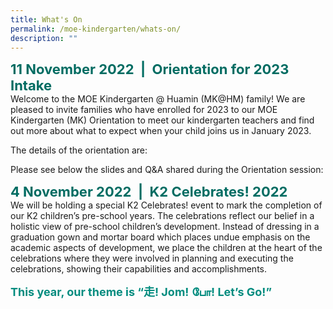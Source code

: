 ```yaml
---
title: What's On
permalink: /moe-kindergarten/whats-on/
description: ""
---
```

<b style="color:#016C62; font-size:22px;">11 November 2022  |  Orientation for 2023 Intake</b><br>
Welcome to the MOE Kindergarten @ Huamin (MK@HM) family! We are pleased to invite families who have enrolled for 2023 to our MOE Kindergarten (MK) Orientation to meet our kindergarten teachers and find out more about what to expect when your child joins us in January 2023.   
  
The details of the orientation are:

Please see below the slides and Q&A shared during the Orientation session:


<b style="color:#016C62; font-size:22px;">4 November 2022  |  K2 Celebrates! 2022</b><br>
We will be holding a special K2 Celebrates! event to mark the completion of our K2 children’s pre-school years. The celebrations reflect our belief in a holistic view of pre-school children’s development. Instead of dressing in a graduation gown and mortar board which places undue emphasis on the academic aspects of development, we place the children at the heart of the celebrations where they were involved in planning and executing the celebrations, showing their capabilities and accomplishments.

<b style="color:#038C7F; font-size:18px;">This year, our theme is “走! Jom! போ! Let’s Go!”